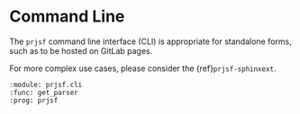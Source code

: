# Command Line

The `prjsf` command line interface (CLI) is appropriate for standalone forms, such as to
be hosted on GitLab pages.

For more complex use cases, please consider the {ref}`prjsf-sphinxext`.

```{argparse}
:module: prjsf.cli
:func: get_parser
:prog: prjsf
```
